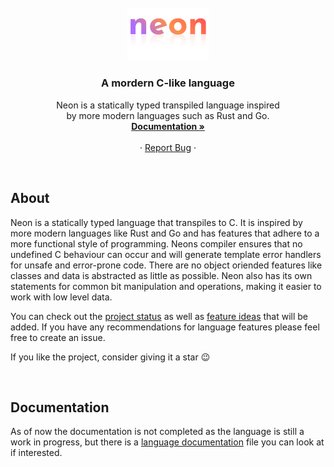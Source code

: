<br />
<div align="center">
  <img src=".github/logo.svg" alt="Logo" width="130">

  <h3 align="center">A mordern C-like language</h3>

  <p align="center">
    Neon is a statically typed transpiled language inspired
    <br>
    by more modern languages such as Rust and Go.
    <br />
    <a href="https://github.com/jesperkha/neon/blob/main/docs/lang.md"><strong>Documentation »</strong></a>
    <br />
    <br />
    <!-- <a href="https://github.com/jesperkha/Fizz/tree/main/examples">Examples</a> -->
    ·
    <a href="https://github.com/jesperkha/Fizz/issues">Report Bug</a>
    ·
    <!-- <a href="#installation">Download</a> -->
  </p>
</div>

<br>

## About

Neon is a statically typed language that transpiles to C. It is inspired by more modern languages like Rust and Go and has features that adhere to a more functional style of programming. Neons compiler ensures that no undefined C behaviour can occur and will generate template error handlers for unsafe and error-prone code. There are no object oriended features like classes and data is abstracted as little as possible. Neon also has its own statements for common bit manipulation and operations, making it easier to work with low level data.

You can check out the [project status](changelog.md) as well as [feature ideas](ideas.md) that will be added. If you have any recommendations for language features please feel free to create an issue.

If you like the project, consider giving it a star 😉

<br>

## Documentation

As of now the documentation is not completed as the language is still a work in progress, but there is a [language documentation](docs/lang.md) file you can look at if interested.
